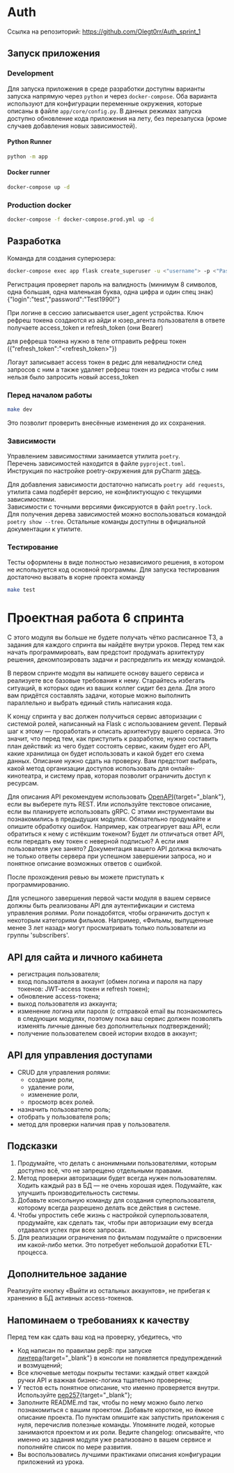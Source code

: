 # Auth

Ссылка на репозиторий: https://github.com/Olegt0rr/Auth_sprint_1

## Запуск приложения

### Development

Для запуска приложения в среде разработки доступны варианты запуска напрямую через `python` и
через `docker-compose`. Оба варианта используют для конфигурации переменные окружения, которые
описаны в файле `app/core/config.py`. В данных режимах запуска доступно обновление кода приложения
на лету, без перезапуска (кроме случаев добавления новых зависимостей).

#### Python Runner

```bash
python -m app
```

#### Docker runner

```bash
docker-compose up -d
```

### Production docker

```bash
docker-compose -f docker-compose.prod.yml up -d
```

## Разработка

Команда для создания суперюзера:

```bash
docker-compose exec app flask create_superuser -u <"username"> -p <"Password">
```

Регистрация проверяет пароль на валидность (минимум 8 символов, одна большая, одна маленькая буква,
одна цифра и один спец знак) {"login":"test","password":"Test1990!"}

При логине в сессию записывается user_agent устройства. Ключ рефреш токена создаются из айди и
юзер_агента пользователя в ответе получаете access_token и refresh_token (они Bearer)

для рефреша токена нужно в теле отправить рефреш токен ({"refresh_token":"<refresh_token>"})

Логаут записывает access токен в редис для невалидности след запросов с ним а также удаляет рефреш
токен из редиса чтобы с ним нельзя было запросить новый access_token

### Перед началом работы

```bash
make dev
```

Это позволит проверить внесённые изменения до их сохранения.

### Зависимости

Управлением зависимостями занимается утилита `poetry`. \
Перечень зависимостей находится в файле `pyproject.toml`. \
Инструкция по настройке poetry-окружения для
pyCharm [здесь](https://www.jetbrains.com/help/pycharm/poetry.html).

Для добавления зависимости достаточно написать `poetry add requests`, утилита сама подберёт версию,
не конфликтующую с текущими зависимостями. \
Зависимости с точными версиями фиксируются в файл `poetry.lock`. \
Для получения дерева зависимостей можно воспользоваться командой `poetry show --tree`. Остальные
команды доступны в официальной документации к утилите.

### Тестирование

Тесты оформлены в виде полностью независимого решения, в котором не используется код основной
программы. Для запуска тестирования достаточно вызвать в корне проекта команду

```bash
make test
```

# Проектная работа 6 спринта

С этого модуля вы больше не будете получать чётко расписанное ТЗ, а задания для каждого спринта вы
найдёте внутри уроков. Перед тем как начать программировать, вам предстоит продумать архитектуру
решения, декомпозировать задачи и распределить их между командой.

В первом спринте модуля вы напишете основу вашего сервиса и реализуете все базовые требования к
нему. Старайтесь избегать ситуаций, в которых один из ваших коллег сидит без дела. Для этого вам
придётся составлять задачи, которые можно выполнить параллельно и выбрать единый стиль написания
кода.

К концу спринта у вас должен получиться сервис авторизации с системой ролей, написанный на Flask с
использованием gevent. Первый шаг к этому — проработать и описать архитектуру вашего сервиса. Это
значит, что перед тем, как приступить к разработке, нужно составить план действий: из чего будет
состоять сервис, каким будет его API, какие хранилища он будет использовать и какой будет его схема
данных. Описание нужно сдать на проверку. Вам предстоит выбрать, какой метод организации доступов
использовать для онлайн-кинотеатра, и систему прав, которая позволит ограничить доступ к ресурсам.

Для описания API рекомендуем использовать [OpenAPI](https://editor.swagger.io){target="_blank"},
если вы выберете путь REST. Или используйте текстовое описание, если вы планируете использовать
gRPC. С этими инструментами вы познакомились в предыдущих модулях. Обязательно продумайте и опишите
обработку ошибок. Например, как отреагирует ваш API, если обратиться к нему с истёкшим токеном?
Будет ли отличаться ответ API, если передать ему токен с неверной подписью? А если имя пользователя
уже занято? Документация вашего API должна включать не только ответы сервера при успешном
завершении запроса, но и понятное описание возможных ответов с ошибкой.

После прохождения ревью вы можете приступать к программированию.

Для успешного завершения первой части модуля в вашем сервисе должны быть реализованы API для
аутентификации и система управления ролями. Роли понадобятся, чтобы ограничить доступ к некоторым
категориям фильмов. Например, «Фильмы, выпущенные менее 3 лет назад» могут просматривать только
пользователи из группы 'subscribers'.

## API для сайта и личного кабинета

- регистрация пользователя;
- вход пользователя в аккаунт (обмен логина и пароля на пару токенов: JWT-access токен и refresh
  токен);
- обновление access-токена;
- выход пользователя из аккаунта;
- изменение логина или пароля (с отправкой email вы познакомитесь в следующих модулях, поэтому пока
  ваш сервис должен позволять изменять личные данные без дополнительных подтверждений);
- получение пользователем своей истории входов в аккаунт;

## API для управления доступами

- CRUD для управления ролями:
    - создание роли,
    - удаление роли,
    - изменение роли,
    - просмотр всех ролей.
- назначить пользователю роль;
- отобрать у пользователя роль;
- метод для проверки наличия прав у пользователя.

## Подсказки

1. Продумайте, что делать с анонимными пользователями, которым доступно всё, что не запрещено
   отдельными правами.
2. Метод проверки авторизации будет всегда нужен пользователям. Ходить каждый раз в БД — не очень
   хорошая идея. Подумайте, как улучшить производительность системы.
3. Добавьте консольную команду для создания суперпользователя, которому всегда разрешено делать все
   действия в системе.
4. Чтобы упростить себе жизнь с настройкой суперпользователя, продумайте, как сделать так, чтобы
   при авторизации ему всегда отдавался успех при всех запросах.
5. Для реализации ограничения по фильмам подумайте о присвоении им какой-либо метки. Это потребует
   небольшой доработки ETL-процесса.

## Дополнительное задание

Реализуйте кнопку «Выйти из остальных аккаунтов», не прибегая к хранению в БД активных
access-токенов.

## Напоминаем о требованиях к качеству

Перед тем как сдать ваш код на проверку, убедитесь, что

- Код написан по правилам pep8: при
  запуске [линтера](https://semakin.dev/2020/05/python_linters/){target="_blank"} в консоли не
  появляется предупреждений и возмущений;
- Все ключевые методы покрыты тестами: каждый ответ каждой ручки API и важная бизнес-логика
  тщательно проверены;
- У тестов есть понятное описание, что именно проверяется внутри.
  Используйте [pep257](https://www.python.org/dev/peps/pep-0257/){target="_blank"};
- Заполните README.md так, чтобы по нему можно было легко познакомиться с вашим проектом. Добавьте
  короткое, но ёмкое описание проекта. По пунктам опишите как запустить приложения с нуля,
  перечислив полезные команды. Упомяните людей, которые занимаются проектом и их роли. Ведите
  changelog: описывайте, что именно из задания модуля уже реализовано в вашем сервисе и пополняйте
  список по мере развития.
- Вы воспользовались лучшими практиками описания конфигурации приложений из урока.
